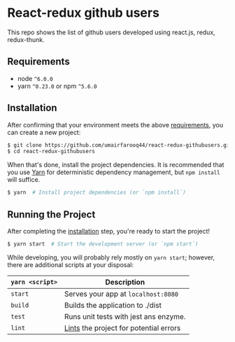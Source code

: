 # React-redux github users
This repo shows the list of github users developed using react.js, redux, redux-thunk.


## Requirements
* node `^6.0.0`
* yarn `^0.23.0` or npm `^5.6.0`

## Installation

After confirming that your environment meets the above [requirements](#requirements), you can create a new project:

```bash
$ git clone https://github.com/umairfarooq44/react-redux-githubusers.git 
$ cd react-redux-githubusers
```

When that's done, install the project dependencies. It is recommended that you use [Yarn](https://yarnpkg.com/) for deterministic dependency management, but `npm install` will suffice.

```bash
$ yarn  # Install project dependencies (or `npm install`)
```

## Running the Project

After completing the [installation](#installation) step, you're ready to start the project!

```bash
$ yarn start  # Start the development server (or `npm start`)
```

While developing, you will probably rely mostly on `yarn start`; however, there are additional scripts at your disposal:

|`yarn <script>`    |Description|
|-------------------|-----------|
|`start`            |Serves your app at `localhost:8080`|
|`build`            |Builds the application to ./dist|
|`test`             |Runs unit tests with jest ans enzyme.|
|`lint`             |[Lints](http://stackoverflow.com/questions/8503559/what-is-linting) the project for potential errors|
